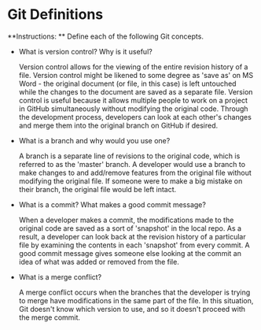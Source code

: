 # Git Definitions

**Instructions: ** Define each of the following Git concepts.

* What is version control?  Why is it useful?

  Version control allows for the viewing of the entire revision history of a file. Version control might be likened to some degree as 'save as' on MS Word - the original document (or file, in this case) is left untouched while the changes to the document are saved as a separate file. Version control is useful because it allows multiple people to work on a project in GitHub simultaneously without modifying the original code. Through the development process, developers can look at each other's changes and merge them into the original branch on GitHub if desired. 

* What is a branch and why would you use one?

  A branch is a separate line of revisions to the original code, which is referred to as the 'master' branch. A developer would use a branch to make changes to and add/remove features from the original file without modifying the original file. If someone were to make a big mistake on their branch, the original file would be left intact.  

* What is a commit? What makes a good commit message?

  When a developer makes a commit, the modifications made to the original code are saved as a sort of 'snapshot' in the local repo. As a result, a developer can look back at the revision history of a particular file by examining the contents in each 'snapshot' from every commit. A good commit message gives someone else looking at the commit an idea of what was added or removed from the file.

* What is a merge conflict?

  A merge conflict occurs when the branches that the developer is trying to merge have modifications in the same part of the file. In this situation, Git doesn't know which version to use, and so it doesn't proceed with the merge commit.